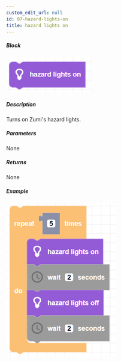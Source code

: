 ```yaml
---
custom_edit_url: null
id: 07-hazard-lights-on
title: hazard lights on
---
```


##### Block

![hazard lights on block image](hazard_lights_on.png)

##### Description

Turns on Zumi's hazard lights.

##### Parameters

None <!-- image -->

##### Returns

None

##### Example

![hazard lights example](hazard_lights_example.png)
